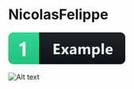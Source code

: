 # NicolasFelippe
 
<p align="left">
  <a href="#">
    <img src="help/badge1.svg" alt="example badge" style="vertical-align:top margin:6px 4px">
  </a>  
</p>

![Alt text](/relative/path/to/img.jpg?raw=true "Optional Title")
